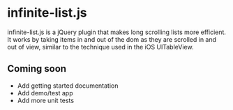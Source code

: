 infinite-list.js
================

infinite-list.js is a jQuery plugin that makes long scrolling lists more efficient. It works by taking items in and out of the dom as they are scrolled in and out of view, similar to the technique used in the iOS UITableView. 

Coming soon
-----------

* Add getting started documentation
* Add demo/test app
* Add more unit tests


